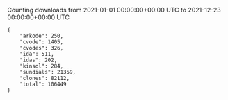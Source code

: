
Counting downloads from 2021-01-01 00:00:00+00:00 UTC to 2021-12-23 00:00:00+00:00 UTC

```
{
    "arkode": 250,
    "cvode": 1405,
    "cvodes": 326,
    "ida": 511,
    "idas": 202,
    "kinsol": 284,
    "sundials": 21359,
    "clones": 82112,
    "total": 106449
}
```
